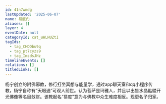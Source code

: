 ```yaml
---
id: 41n7wmdg
lastUpdated: '2025-06-07'
name: 易度门
aliases: []
layer: 4
eventDate: null
categoryId: cat_uWLHUZtI
tagIds:
  - tag_CHDDbu9q
  - tag_pt7cyzs9
  - tag_ImsdsJHz
timelineEvents: []
relations: []
titledLinks: []
---
```

杨宁创立的附佛邪教，修行打坐冥想与能量学，通过app聊天室和qq小程序传教，杨宁自称有“天眼通”可观人前世。认为菩萨是玛雅人，并且以出售水晶骷髅开光佛像等名目敛财。该教起名“易度”意为与佛教中众生难度相反。现更名子归家。
